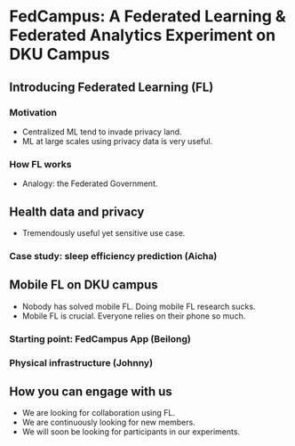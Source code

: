 # FedCampus: A Federated Learning & Federated Analytics Experiment on DKU Campus

## Introducing Federated Learning (FL)

### Motivation

- Centralized ML tend to invade privacy land.
- ML at large scales using privacy data is very useful.

### How FL works

- Analogy: the Federated Government.

## Health data and privacy

- Tremendously useful yet sensitive use case.

### Case study: sleep efficiency prediction (Aicha)

## Mobile FL on DKU campus

- Nobody has solved mobile FL. Doing mobile FL research sucks.
- Mobile FL is crucial. Everyone relies on their phone so much.

### Starting point: FedCampus App (Beilong)

### Physical infrastructure (Johnny)

## How you can engage with us

- We are looking for collaboration using FL.
- We are continuously looking for new members.
- We will soon be looking for participants in our experiments.
